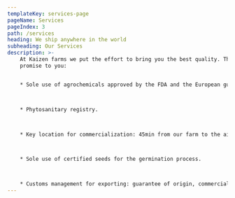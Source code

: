```yaml
---
templateKey: services-page
pageName: Services
pageIndex: 3
path: /services
heading: We ship anywhere in the world
subheading: Our Services
description: >-
    At Kaizen farms we put the effort to bring you the best quality. This is our
    promise to you:


    * Sole use of agrochemicals approved by the FDA and the European guidelines.



    * Phytosanitary registry.



    * Key location for commercialization: 45min from our farm to the airport/seaport.



    * Sole use of certified seeds for the germination process.



    * Customs management for exporting: guarantee of origin, commercial invoice, declaration of application form and shipment.
---
```

